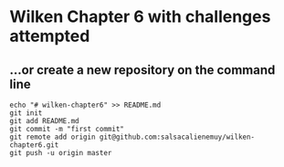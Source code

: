 # Wilken Chapter 6 with challenges attempted

## …or create a new repository on the command line

~~~
echo "# wilken-chapter6" >> README.md
git init
git add README.md
git commit -m "first commit"
git remote add origin git@github.com:salsacalienemuy/wilken-chapter6.git
git push -u origin master
~~~